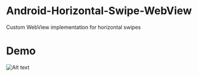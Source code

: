# Android-Horizontal-Swipe-WebView

Custom WebView implementation for horizontal swipes

# Demo

![Alt text](https://media.giphy.com/media/4KEZmAdRDLos71TtdL/giphy.gif)
